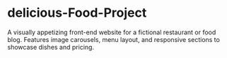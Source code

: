 # delicious-Food-Project
A visually appetizing front-end website for a fictional restaurant or food blog. Features image carousels, menu layout, and responsive sections to showcase dishes and pricing.
